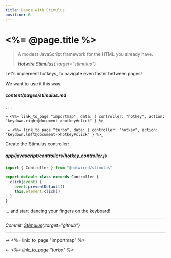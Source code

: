 ```yaml
---
title: Dance with Stimulus
position: 6
---
```


# <%= @page.title %>

> A modest JavaScript framework for the HTML you already have.
>
> _[Hotwire Stimulus](https://stimulus.hotwired.dev){:target="stimulus"}_

Let's implement hotkeys, to navigate even faster between pages!

We want to use it this way:

##### _content/pages/stimulus.md_

```erb
...

→ <%%= link_to_page "importmap", data: { controller: "hotkey", action: "keydown.right@document->hotkey#click" } %>

_← <%%= link_to_page "turbo", data: { controller: "hotkey", action: "keydown.left@document->hotkey#click" } %>_
```

Create the Stimulus controller:

##### _app/javascript/controllers/hotkey_controller.js_

```javascript
import { Controller } from "@hotwired/stimulus"

export default class extends Controller {
  click(event) {
    event.preventDefault()
    this.element.click()
  }
}
```

... and start dancing your fingers on the keyboard!

---

_Commit: [Stimulus](){:target="github"}_

---

→ <%= link_to_page "importmap" %>

_← <%= link_to_page "turbo" %>_
